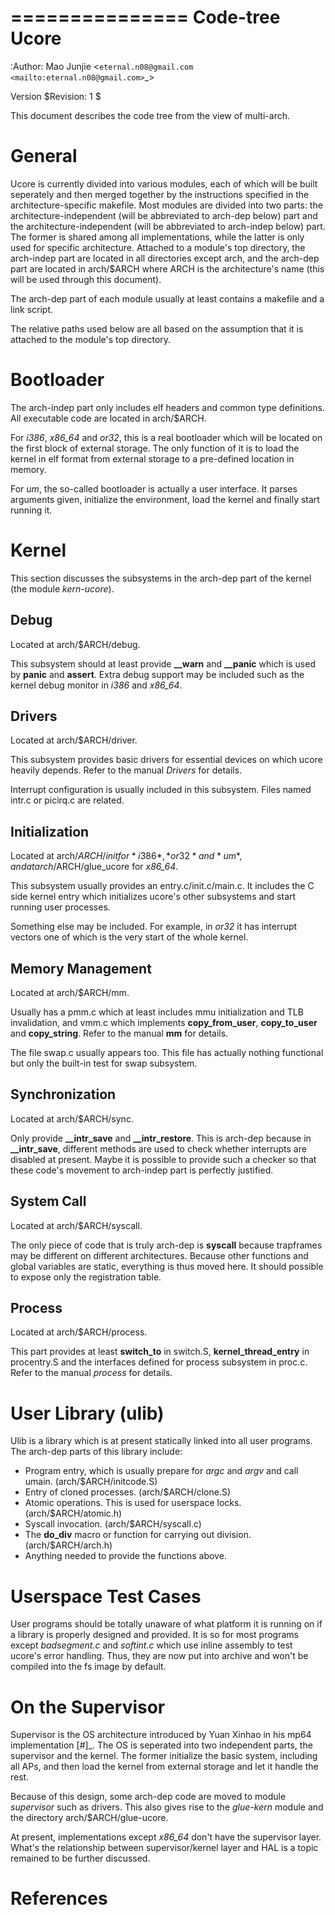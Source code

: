 ===============
Code-tree Ucore
===============

:Author: Mao Junjie <`eternal.n08@gmail.com <mailto:eternal.n08@gmail.com>`_>

Version
    $Revision: 1 $

This document describes the code tree from the view of multi-arch.

General
=======

Ucore is currently divided into various modules, each of which will be
built seperately and then merged together by the instructions specified
in the architecture-specific makefile. Most modules are divided into two
parts: the architecture-independent (will be abbreviated to arch-dep
below) part and the architecture-independent (will be abbreviated to
arch-indep below) part. The former is shared among all implementations,
while the latter is only used for specific architecture. Attached to a
module's top directory, the arch-indep part are located in all
directories except arch, and the arch-dep part are located in arch/$ARCH
where ARCH is the architecture's name (this will be used through this
document).

The arch-dep part of each module usually at least contains a makefile
and a link script.

The relative paths used below are all based on the assumption that it is
attached to the module's top directory.

Bootloader
==========

The arch-indep part only includes elf headers and common type
definitions. All executable code are located in arch/$ARCH.

For *i386*, *x86\_64* and *or32*, this is a real bootloader which will
be located on the first block of external storage. The only function of
it is to load the kernel in elf format from external storage to a
pre-defined location in memory.

For *um*, the so-called bootloader is actually a user interface. It
parses arguments given, initialize the environment, load the kernel and
finally start running it.

Kernel
======

This section discusses the subsystems in the arch-dep part of the kernel
(the module *kern-ucore*).

Debug
-----

Located at arch/$ARCH/debug.

This subsystem should at least provide **\_\_warn** and **\_\_panic**
which is used by **panic** and **assert**. Extra debug support may be
included such as the kernel debug monitor in *i386* and *x86\_64*.

Drivers
-------

Located at arch/$ARCH/driver.

This subsystem provides basic drivers for essential devices on which
ucore heavily depends. Refer to the manual *Drivers* for details.

Interrupt configuration is usually included in this subsystem. Files
named intr.c or picirq.c are related.

Initialization
--------------

Located at arch/$ARCH/init for *i386*, *or32* and *um*, and at
arch/$ARCH/glue\_ucore for *x86\_64*.

This subsystem usually provides an entry.c/init.c/main.c. It includes
the C side kernel entry which initializes ucore's other subsystems and
start running user processes.

Something else may be included. For example, in *or32* it has interrupt
vectors one of which is the very start of the whole kernel.

Memory Management
-----------------

Located at arch/$ARCH/mm.

Usually has a pmm.c which at least includes mmu initialization and TLB
invalidation, and vmm.c which implements **copy\_from\_user**,
**copy\_to\_user** and **copy\_string**. Refer to the manual **mm** for
details.

The file swap.c usually appears too. This file has actually nothing
functional but only the built-in test for swap subsystem.

Synchronization
---------------

Located at arch/$ARCH/sync.

Only provide **\_\_intr\_save** and **\_\_intr\_restore**. This is
arch-dep because in **\_\_intr\_save**, different methods are used to
check whether interrupts are disabled at present. Maybe it is possible
to provide such a checker so that these code's movement to arch-indep
part is perfectly justified.

System Call
-----------

Located at arch/$ARCH/syscall.

The only piece of code that is truly arch-dep is **syscall** because
trapframes may be different on different architectures. Because other
functions and global variables are static, everything is thus moved
here. It should possible to expose only the registration table.

Process
-------

Located at arch/$ARCH/process.

This part provides at least **switch\_to** in switch.S,
**kernel\_thread\_entry** in procentry.S and the interfaces defined for
process subsystem in proc.c. Refer to the manual *process* for details.

User Library (ulib)
===================

Ulib is a library which is at present statically linked into all user
programs. The arch-dep parts of this library include:

-  Program entry, which is usually prepare for *argc* and *argv* and
   call umain. (arch/$ARCH/initcode.S)
-  Entry of cloned processes. (arch/$ARCH/clone.S)
-  Atomic operations. This is used for userspace locks.
   (arch/$ARCH/atomic.h)
-  Syscall invocation. (arch/$ARCH/syscall.c)
-  The **do\_div** macro or function for carrying out division.
   (arch/$ARCH/arch.h)
-  Anything needed to provide the functions above.

Userspace Test Cases
====================

User programs should be totally unaware of what platform it is running
on if a library is properly designed and provided. It is so for most
programs except *badsegment.c* and *softint.c* which use inline assembly
to test ucore's error handling. Thus, they are now put into archive and
won't be compiled into the fs image by default.

On the Supervisor
=================

Supervisor is the OS architecture introduced by Yuan Xinhao in his mp64
implementation [#]\_. The OS is seperated into two independent parts,
the supervisor and the kernel. The former initialize the basic system,
including all APs, and then load the kernel from external storage and
let it handle the rest.

Because of this design, some arch-dep code are moved to module
*supervisor* such as drivers. This also gives rise to the *glue-kern*
module and the directory arch/$ARCH/glue-ucore.

At present, implementations except *x86\_64* don't have the supervisor
layer. What's the relationship between supervisor/kernel layer and HAL
is a topic remained to be further discussed.

References
==========
